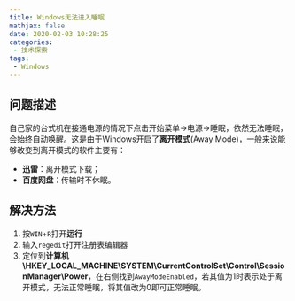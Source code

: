 ```yaml
---
title: Windows无法进入睡眠
mathjax: false
date: 2020-02-03 10:28:25
categories:
 - 技术探索
tags:
 - Windows
---
```


## 问题描述

自己家的台式机在接通电源的情况下点击开始菜单->电源->睡眠，依然无法睡眠，会始终自动唤醒。这是由于Windows开启了**离开模式**(Away Mode)，一般来说能够改变到离开模式的软件主要有：

- **迅雷**：离开模式下载；
- **百度网盘**：传输时不休眠。

## 解决方法

1. 按`WIN`+`R`打开**运行**
2. 输入`regedit`打开注册表编辑器
3. 定位到**计算机\HKEY_LOCAL_MACHINE\SYSTEM\CurrentControlSet\Control\SessionManager\Power**，在右侧找到`AwayModeEnabled`，若其值为1时表示处于离开模式，无法正常睡眠，将其值改为0即可正常睡眠。

